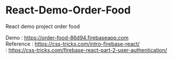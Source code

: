 # React-Demo-Order-Food
React demo project order food

Demo :  https://order-food-86d94.firebaseapp.com </br>
Reference : https://css-tricks.com/intro-firebase-react/ </br>
          : https://css-tricks.com/firebase-react-part-2-user-authentication/

